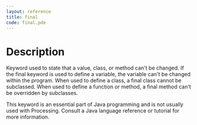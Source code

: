 ```yaml
---
layout: reference
title: final
code: final.pde
---
```


# Description

Keyword used to state that a value, class, or method can't be changed. If the final keyword is used to define a variable, the variable can't be changed within the program. When used to define a class, a final class cannot be subclassed. When used to define a function or method, a final method can't be overridden by subclasses.

This keyword is an essential part of Java programming and is not usually used with Processing. Consult a Java language reference or tutorial for more information. 

